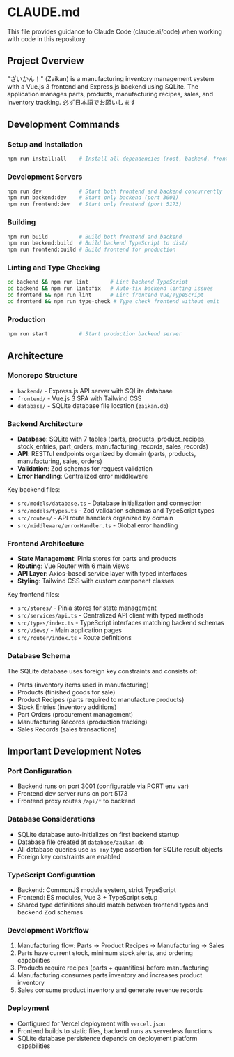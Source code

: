 # CLAUDE.md

This file provides guidance to Claude Code (claude.ai/code) when working with code in this repository.

## Project Overview

"ざいかん！" (Zaikan) is a manufacturing inventory management system with a Vue.js 3 frontend and Express.js backend using SQLite. The application manages parts, products, manufacturing recipes, sales, and inventory tracking.
必ず日本語でお願いします

## Development Commands

### Setup and Installation
```bash
npm run install:all    # Install all dependencies (root, backend, frontend)
```

### Development Servers
```bash
npm run dev            # Start both frontend and backend concurrently
npm run backend:dev    # Start only backend (port 3001)
npm run frontend:dev   # Start only frontend (port 5173)
```

### Building
```bash
npm run build          # Build both frontend and backend
npm run backend:build  # Build backend TypeScript to dist/
npm run frontend:build # Build frontend for production
```

### Linting and Type Checking
```bash
cd backend && npm run lint       # Lint backend TypeScript
cd backend && npm run lint:fix   # Auto-fix backend linting issues
cd frontend && npm run lint      # Lint frontend Vue/TypeScript
cd frontend && npm run type-check # Type check frontend without emit
```

### Production
```bash
npm run start          # Start production backend server
```

## Architecture

### Monorepo Structure
- `backend/` - Express.js API server with SQLite database
- `frontend/` - Vue.js 3 SPA with Tailwind CSS
- `database/` - SQLite database file location (`zaikan.db`)

### Backend Architecture
- **Database**: SQLite with 7 tables (parts, products, product_recipes, stock_entries, part_orders, manufacturing_records, sales_records)
- **API**: RESTful endpoints organized by domain (parts, products, manufacturing, sales, orders)
- **Validation**: Zod schemas for request validation
- **Error Handling**: Centralized error middleware

Key backend files:
- `src/models/database.ts` - Database initialization and connection
- `src/models/types.ts` - Zod validation schemas and TypeScript types
- `src/routes/` - API route handlers organized by domain
- `src/middleware/errorHandler.ts` - Global error handling

### Frontend Architecture
- **State Management**: Pinia stores for parts and products
- **Routing**: Vue Router with 6 main views
- **API Layer**: Axios-based service layer with typed interfaces
- **Styling**: Tailwind CSS with custom component classes

Key frontend files:
- `src/stores/` - Pinia stores for state management
- `src/services/api.ts` - Centralized API client with typed methods
- `src/types/index.ts` - TypeScript interfaces matching backend schemas
- `src/views/` - Main application pages
- `src/router/index.ts` - Route definitions

### Database Schema
The SQLite database uses foreign key constraints and consists of:
- Parts (inventory items used in manufacturing)
- Products (finished goods for sale)
- Product Recipes (parts required to manufacture products)
- Stock Entries (inventory additions)
- Part Orders (procurement management)
- Manufacturing Records (production tracking)
- Sales Records (sales transactions)

## Important Development Notes

### Port Configuration
- Backend runs on port 3001 (configurable via PORT env var)
- Frontend dev server runs on port 5173
- Frontend proxy routes `/api/*` to backend

### Database Considerations
- SQLite database auto-initializes on first backend startup
- Database file created at `database/zaikan.db`
- All database queries use `as any` type assertion for SQLite result objects
- Foreign key constraints are enabled

### TypeScript Configuration
- Backend: CommonJS module system, strict TypeScript
- Frontend: ES modules, Vue 3 + TypeScript setup
- Shared type definitions should match between frontend types and backend Zod schemas

### Development Workflow
1. Manufacturing flow: Parts → Product Recipes → Manufacturing → Sales
2. Parts have current stock, minimum stock alerts, and ordering capabilities
3. Products require recipes (parts + quantities) before manufacturing
4. Manufacturing consumes parts inventory and increases product inventory
5. Sales consume product inventory and generate revenue records

### Deployment
- Configured for Vercel deployment with `vercel.json`
- Frontend builds to static files, backend runs as serverless functions
- SQLite database persistence depends on deployment platform capabilities
